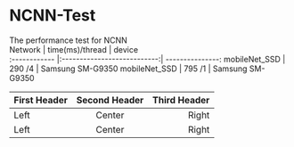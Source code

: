 # NCNN-Test
The performance test for NCNN <br />
 Network       | time(ms)/thread            | device           
 :------------ |:---------------------------:| ---------------: 
 mobileNet_SSD | 290 /4                     | Samsung SM-G9350 
 mobileNet_SSD | 795 /1                     | Samsung SM-G9350 


 
 First Header | Second Header | Third Header
:----------- | :-----------: | -----------:
Left         | Center        | Right
Left         | Center        | Right
